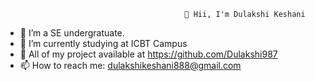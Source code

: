                                             👋 Hii, I'm Dulakshi Keshani
- 👋 I’m a SE undergratuate.
- 🌱 I’m currently studying at ICBT Campus
- 💞️ All of my project available at https://github.com/Dulakshi987
- 📫 How to reach me: dulakshikeshani888@gmail.com

<!---
Dulakshi987 is a ✨ special ✨ repository because its `README.md` (this file) appears on your GitHub profile.
You can click the Preview link to take a look at your changes.
--->
